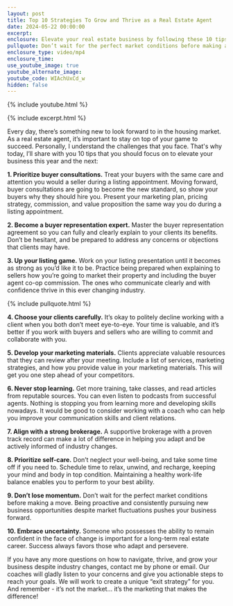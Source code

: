 ```yaml
---
layout: post
title: Top 10 Strategies To Grow and Thrive as a Real Estate Agent
date: 2024-05-22 00:00:00
excerpt:
enclosure: Elevate your real estate business by following these 10 tips for success.
pullquote: Don’t wait for the perfect market conditions before making a move.
enclosure_type: video/mp4
enclosure_time:
use_youtube_image: true
youtube_alternate_image:
youtube_code: WIAchUxCd_w
hidden: false
---
```

{% include youtube.html %}

{% include excerpt.html %}

Every day, there’s something new to look forward to in the housing market. As a real estate agent, it’s important to stay on top of your game to succeed. Personally, I understand the challenges that you face. That's why today, I’ll share with you 10 tips that you should focus on to elevate your business this year and the next:

**1\. Prioritize buyer consultations.** Treat your buyers with the same care and attention you would a seller during a listing appointment. Moving forward, buyer consultations are going to become the new standard, so show your buyers why they should hire you. Present your marketing plan, pricing strategy, commission, and value proposition the same way you do during a listing appointment.

**2\. Become a buyer representation expert.** Master the buyer representation agreement so you can fully and clearly explain to your clients its benefits. Don’t be hesitant, and be prepared to address any concerns or objections that clients may have.

**3\. Up your listing game.** Work on your listing presentation until it becomes as strong as you’d like it to be. Practice being prepared when explaining to sellers how you’re going to market their property and including the buyer agent co-op commission. The ones who communicate clearly and with confidence thrive in this ever changing industry.

{% include pullquote.html %}

**4\. Choose your clients carefully.** It’s okay to politely decline working with a client when you both don’t meet eye-to-eye. Your time is valuable, and it’s better if you work with buyers and sellers who are willing to commit and collaborate with you.

**5\. Develop your marketing materials.** Clients appreciate valuable resources that they can review after your meeting. Include a list of services, marketing strategies, and how you provide value in your marketing materials. This will get you one step ahead of your competitors.

**6\. Never stop learning.** Get more training, take classes, and read articles from reputable sources. You can even listen to podcasts from successful agents. Nothing is stopping you from learning more and developing skills nowadays. It would be good to consider working with a coach who can help you improve your communication skills and client relations.

**7\. Align with a strong brokerage.** A supportive brokerage with a proven track record can make a lot of difference in helping you adapt and be actively informed of industry changes.

**8\. Prioritize self-care.** Don’t neglect your well-being, and take some time off if you need to. Schedule time to relax, unwind, and recharge, keeping your mind and body in top condition. Maintaining a healthy work-life balance enables you to perform to your best ability.

**9\. Don’t lose momentum.** Don’t wait for the perfect market conditions before making a move. Being proactive and consistently pursuing new business opportunities despite market fluctuations pushes your business forward.

**10\. Embrace uncertainty.** Someone who possesses the ability to remain confident in the face of change is important for a long-term real estate career. Success always favors those who adapt and persevere.

If you have any more questions on how to navigate, thrive, and grow your business despite industry changes, contact me by phone or email. Our coaches will gladly listen to your concerns and give you actionable steps to reach your goals. We will work to create a unique “exit strategy” for you. And remember - it’s not the market… it’s the marketing that makes the difference!